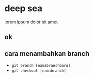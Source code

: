 # deep sea
lorem ipsum dolor sit amet

## ok

## cara menambahkan branch
- `git branch [namabranchbaru]`
- `git checkout [namabranch]`